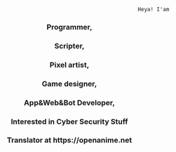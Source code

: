                                                              Heya! I'am

<h3 align="center">Programmer,</h3>
<h3 align="center">Scripter,</h3>
<h3 align="center">Pixel artist,</h3>
<h3 align="center">Game designer,</h3>
<h3 align="center">App&Web&Bot Developer,</h3>
<h3 align="center">Interested in Cyber Security Stuff</h3>
<h3 align="center">Translator at https://openanime.net</h3>
